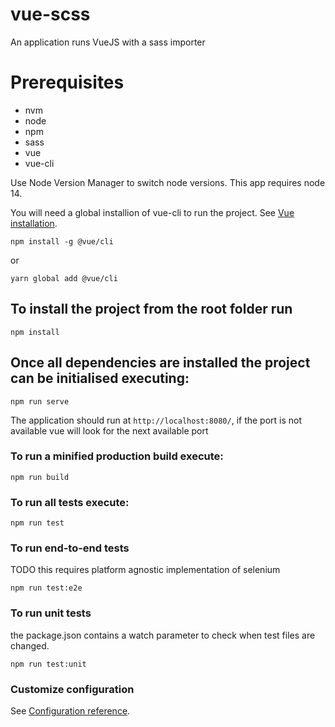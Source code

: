 # vue-scss
An application runs VueJS with a sass importer

# Prerequisites
- nvm
- node
- npm
- sass
- vue
- vue-cli

Use Node Version Manager to switch node versions. This app requires node 14.

You will need a global installion of vue-cli to run the project.
See [Vue installation](https://cli.vuejs.org/guide/installation.html).

```
npm install -g @vue/cli
```
or
```
yarn global add @vue/cli
```

## To install the project from the root folder run
```
npm install
```

## Once all dependencies are installed the project can be initialised executing:
```
npm run serve
```

The application should run at `http://localhost:8080/`, if the port is not available vue will look for the next available port

### To run a minified production build execute:
```
npm run build
```

### To run all tests execute:
```
npm run test
```

### To run end-to-end tests
TODO this requires platform agnostic implementation of selenium
```
npm run test:e2e
```

### To run unit tests
the package.json contains a watch parameter to check when test files are changed.
```
npm run test:unit
```

### Customize configuration
See [Configuration reference](https://cli.vuejs.org/config/).
